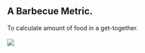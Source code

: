 <h2>A Barbecue Metric.</h2>
<div>To calculate amount of food in a get-together.</div>
<br>
<img src="https://user-images.githubusercontent.com/95272518/149056025-86002258-a86a-4c90-b46c-5e0fcd7530f4.png">
